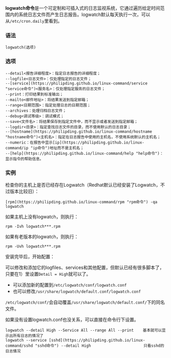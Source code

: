 **logwatch命令**是一个可定制和可插入式的日志监视系统，它通过遍历给定时间范围内的系统日志文件而产生日志报告。logwatch默认每天执行一次，可以从`/etc/cron.daily`里看到。

### 语法  

```
logwatch(选项)
```

### 选项  

```
--detail<报告详细程度>：指定日志报告的详细程度；
--logfile<日志文件>：仅处理指定的日志文件；
--[service](https://philipding.github.io/linux-command/service "service命令")<服务名>：仅处理指定服务的日志文件；
--print：打印结果到标准输出；
--mailto<邮件地址>：将结果发送到指定邮箱；
--range<日期范围>：指定处理日志的日期范围；
--archives：处理归档日志文件；
--debug<调试等级>：调试模式；
--save<文件名>：将结果保存到指定文件中，而不显示或者发送到指定邮箱；
--logdir<目录>：指定查找日志文件的目录，而不使用默认的日志目录；
--[hostname](https://philipding.github.io/linux-command/hostname "hostname命令")<主机名>：指定在日志报告中使用的主机名，不使用系统默认的主机名；
--numeric：在报告中显示[ip](https://philipding.github.io/linux-command/ip "ip命令")地址而不是主机名；
--[help](https://philipding.github.io/linux-command/help "help命令")：显示指令的帮助信息。
```

### 实例  

检查你的主机上是否已经存在Logwatch（Redhat默认已经安装了Logwatch，不过版本比较旧）：

```
[rpm](https://philipding.github.io/linux-command/rpm "rpm命令") -qa logwatch
```

如果主机上没有logwatch，则执行：

```
rpm -Ivh logwatch***.rpm
```

如果有老版本的logwatch，则执行：

```
rpm -Uvh logwatch***.rpm
```

安装完毕后，开始配置：

可以修改和添加它的logfiles、services和其他配置，但默认已经有很多脚本了，只要在1）里设置`Detail = High`就可以了。

*   可以添加新的配置到`/etc/logwatch/conf/logwatch.conf`
*   也可以修改`/usr/share/logwatch/default.conf/logwatch.conf`

`/etc/logwatch/conf/`会自动覆盖`/usr/share/logwatch/default.conf/`下的同名文件。

如果没有设置logwatch.conf也没关系，可以直接在命令行下设置。

```
logwatch --detail High --Service All --range All --print    基本就可以显示出所有日志的情况了
logwatch --service [sshd](https://philipding.github.io/linux-command/sshd "sshd命令") --detail High                       只看sshd的日志情况
```
